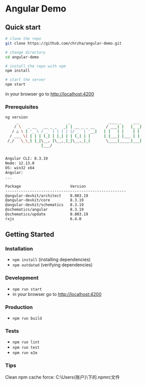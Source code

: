# Angular Demo

## Quick start

```bash
# clone the repo
git clone https://github.com/chrzha/angular-demo.git

# change directory
cd angular-demo

# install the repo with npm
npm install

# start the server
npm start

```
in your browser go to [http://localhost:4200](http://localhost:4200) 

### Prerequisites
```bash
ng version
     _                      _                 ____ _     ___
    / \   _ __   __ _ _   _| | __ _ _ __     / ___| |   |_ _|
   / △ \ | '_ \ / _` | | | | |/ _` | '__|   | |   | |    | |
  / ___ \| | | | (_| | |_| | | (_| | |      | |___| |___ | |
 /_/   \_\_| |_|\__, |\__,_|_|\__,_|_|       \____|_____|___|
                |___/


Angular CLI: 8.3.19
Node: 12.13.0
OS: win32 x64
Angular:
...

Package                      Version
------------------------------------------------------
@angular-devkit/architect    0.803.19
@angular-devkit/core         8.3.19
@angular-devkit/schematics   8.3.19
@schematics/angular          8.3.19
@schematics/update           0.803.19
rxjs                         6.4.0

```
## Getting Started


### Installation
* `npm install` (installing dependencies)
* `npm outdated` (verifying dependencies)

### Development
* `npm run start`
* in your browser go to [http://localhost:4200](http://localhost:4200) 

### Production 
* `npm run build`

### Tests
* `npm run lint`
* `npm run test`
* `npm run e2e`

### Tips
Clean npm cache force: C:\Users\{账户}\下的.npmrc文件